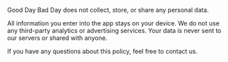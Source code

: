 Good Day Bad Day does not collect, store, or share any personal data.

All information you enter into the app stays on your device.
We do not use any third-party analytics or advertising services.
Your data is never sent to our servers or shared with anyone.

If you have any questions about this policy, feel free to contact us.